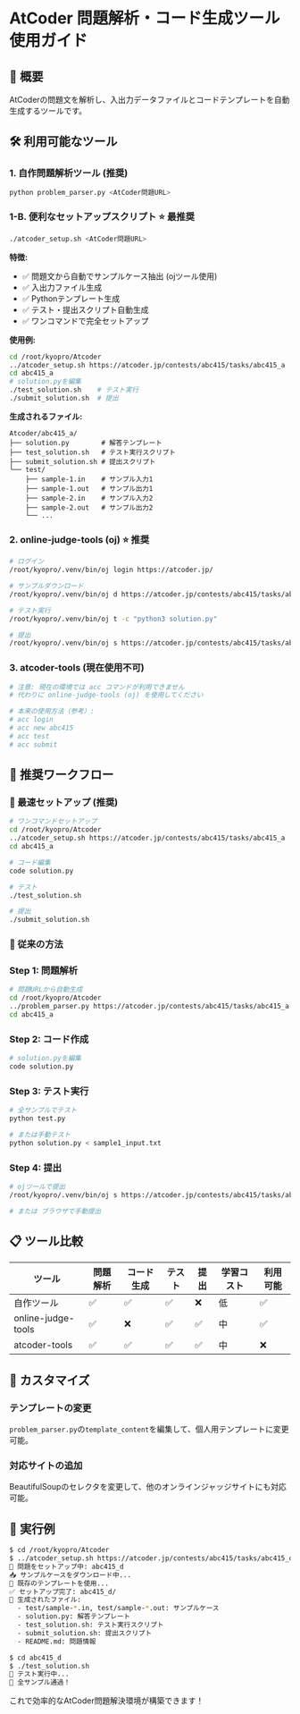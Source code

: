 # AtCoder 問題解析・コード生成ツール 使用ガイド

## 🎯 概要

AtCoderの問題文を解析し、入出力データファイルとコードテンプレートを自動生成するツールです。

## 🛠️ 利用可能なツール

### 1. **自作問題解析ツール** (推奨)
```bash
python problem_parser.py <AtCoder問題URL>
```

### 1-B. **便利なセットアップスクリプト** ⭐ 最推奨
```bash
./atcoder_setup.sh <AtCoder問題URL>
```

**特徴:**
- ✅ 問題文から自動でサンプルケース抽出 (ojツール使用)
- ✅ 入出力ファイル生成
- ✅ Pythonテンプレート生成
- ✅ テスト・提出スクリプト自動生成
- ✅ ワンコマンドで完全セットアップ

**使用例:**
```bash
cd /root/kyopro/Atcoder
../atcoder_setup.sh https://atcoder.jp/contests/abc415/tasks/abc415_a
cd abc415_a
# solution.pyを編集
./test_solution.sh    # テスト実行
./submit_solution.sh  # 提出
```

**生成されるファイル:**
```
Atcoder/abc415_a/
├── solution.py        # 解答テンプレート
├── test_solution.sh   # テスト実行スクリプト
├── submit_solution.sh # 提出スクリプト
└── test/
    ├── sample-1.in    # サンプル入力1
    ├── sample-1.out   # サンプル出力1
    ├── sample-2.in    # サンプル入力2
    ├── sample-2.out   # サンプル出力2
    └── ...
```

### 2. **online-judge-tools (oj)** ⭐ 推奨
```bash
# ログイン
/root/kyopro/.venv/bin/oj login https://atcoder.jp/

# サンプルダウンロード
/root/kyopro/.venv/bin/oj d https://atcoder.jp/contests/abc415/tasks/abc415_a

# テスト実行
/root/kyopro/.venv/bin/oj t -c "python3 solution.py"

# 提出
/root/kyopro/.venv/bin/oj s https://atcoder.jp/contests/abc415/tasks/abc415_a solution.py
```

### 3. **atcoder-tools** (現在使用不可)
```bash
# 注意: 現在の環境では acc コマンドが利用できません
# 代わりに online-judge-tools (oj) を使用してください

# 本来の使用方法（参考）:
# acc login
# acc new abc415
# acc test
# acc submit
```

## 🚀 推奨ワークフロー

### 🎯 最速セットアップ (推奨)
```bash
# ワンコマンドセットアップ
cd /root/kyopro/Atcoder
../atcoder_setup.sh https://atcoder.jp/contests/abc415/tasks/abc415_a
cd abc415_a

# コード編集
code solution.py

# テスト
./test_solution.sh

# 提出
./submit_solution.sh
```

### 🔧 従来の方法
### Step 1: 問題解析
```bash
# 問題URLから自動生成
cd /root/kyopro/Atcoder
../problem_parser.py https://atcoder.jp/contests/abc415/tasks/abc415_a
cd abc415_a
```

### Step 2: コード作成
```bash
# solution.pyを編集
code solution.py
```

### Step 3: テスト実行
```bash
# 全サンプルでテスト
python test.py

# または手動テスト
python solution.py < sample1_input.txt
```

### Step 4: 提出
```bash
# ojツールで提出
/root/kyopro/.venv/bin/oj s https://atcoder.jp/contests/abc415/tasks/abc415_a solution.py

# または ブラウザで手動提出
```

## 📋 ツール比較

| ツール | 問題解析 | コード生成 | テスト | 提出 | 学習コスト | 利用可能 |
|--------|----------|------------|--------|------|------------|----------|
| 自作ツール | ✅ | ✅ | ✅ | ❌ | 低 | ✅ |
| online-judge-tools | ✅ | ❌ | ✅ | ✅ | 中 | ✅ |
| atcoder-tools | ✅ | ✅ | ✅ | ✅ | 中 | ❌ |

## 🔧 カスタマイズ

### テンプレートの変更
`problem_parser.py`の`template_content`を編集して、個人用テンプレートに変更可能。

### 対応サイトの追加
BeautifulSoupのセレクタを変更して、他のオンラインジャッジサイトにも対応可能。

## 🎉 実行例

```bash
$ cd /root/kyopro/Atcoder
$ ../atcoder_setup.sh https://atcoder.jp/contests/abc415/tasks/abc415_d
🚀 問題をセットアップ中: abc415_d
📥 サンプルケースをダウンロード中...
📄 既存のテンプレートを使用...
✅ セットアップ完了: abc415_d/
📁 生成されたファイル:
  - test/sample-*.in, test/sample-*.out: サンプルケース
  - solution.py: 解答テンプレート
  - test_solution.sh: テスト実行スクリプト
  - submit_solution.sh: 提出スクリプト
  - README.md: 問題情報

$ cd abc415_d
$ ./test_solution.sh
🧪 テスト実行中...
🎉 全サンプル通過！
```

これで効率的なAtCoder問題解決環境が構築できます！
